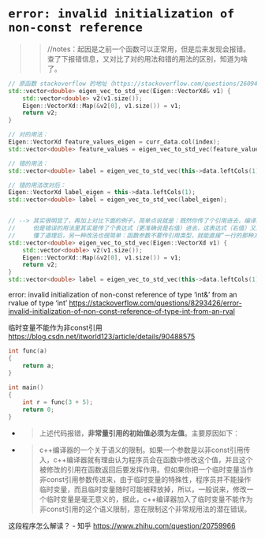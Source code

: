 
# `error: invalid initialization of non-const reference`
>> //notes：起因是之前一个函数可以正常用，但是后来发现会报错。查了下报错信息，又对比了对的用法和错的用法的区别，知道为啥了。
```cpp
// 原函数 stackoverflow 的地址（https://stackoverflow.com/questions/26094379/typecasting-eigenvectorxd-to-stdvector）
std::vector<double> eigen_vec_to_std_vec(Eigen::VectorXd& v1) {
    std::vector<double> v2(v1.size());
    Eigen::VectorXd::Map(&v2[0], v1.size()) = v1;
    return v2;
}

// 对的用法：
Eigen::VectorXd feature_values_eigen = curr_data.col(index);
std::vector<double> feature_values = eigen_vec_to_std_vec(feature_values_eigen);

// 错的用法：
std::vector<double> label = eigen_vec_to_std_vec(this->data.leftCols(1));

// 错的用法改对后：
Eigen::VectorXd label_eigen = this->data.leftCols(1);
std::vector<double> label = eigen_vec_to_std_vec(label_eigen);


// --> 其实很明显了，再加上对比下面的例子，简单点说就是：既然你传了个引用进去，编译器就认为“你就是要改你传进去的参数”（编译器你很闲嘛？？？）
//     但是错误的用法里其实是传了个表达式（更准确说是右值）进去，这表达式（右值）又是不能修改的，于是编译器就报错了。
//     懂了道理后，另一种改法也很简单：函数参数不要传引用类型，就能直接“一行的那种方式”用了。比如下面的就可以编过了。
std::vector<double> eigen_vec_to_std_vec(Eigen::VectorXd v1) {
    std::vector<double> v2(v1.size());
    Eigen::VectorXd::Map(&v2[0], v1.size()) = v1;
    return v2;
}
std::vector<double> label = eigen_vec_to_std_vec(this->data.leftCols(1));
```

error: invalid initialization of non-const reference of type ‘int&’ from an rvalue of type ‘int’ https://stackoverflow.com/questions/8293426/error-invalid-initialization-of-non-const-reference-of-type-int-from-an-rval

临时变量不能作为非const引用 https://blog.csdn.net/itworld123/article/details/90488575
```cpp
int func(a)
{
    return a;
}
 
int main()
{
    int r = func(3 + 5);
    return 0;
}
```
- > 上述代码报错，**非常量引用的初始值必须为左值**。主要原因如下：
- > c++编译器的一个关于语义的限制。如果一个参数是以非const引用传入，c++编译器就有理由认为程序员会在函数中修改这个值，并且这个被修改的引用在函数返回后要发挥作用。但如果你把一个临时变量当作非const引用参数传进来，由于临时变量的特殊性，程序员并不能操作临时变量，而且临时变量随时可能被释放掉，所以，一般说来，修改一个临时变量是毫无意义的，据此，c++编译器加入了临时变量不能作为非const引用的这个语义限制，意在限制这个非常规用法的潜在错误。

这段程序怎么解读？ - 知乎 https://www.zhihu.com/question/20759966
